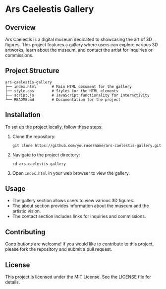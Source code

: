# Ars Caelestis Gallery

## Overview
Ars Caelestis is a digital museum dedicated to showcasing the art of 3D figures. This project features a gallery where users can explore various 3D artworks, learn about the museum, and contact the artist for inquiries or commissions.

## Project Structure
```
ars-caelestis-gallery
├── index.html       # Main HTML document for the gallery
├── style.css        # Styles for the HTML elements
├── script.js        # JavaScript functionality for interactivity
└── README.md        # Documentation for the project
```

## Installation
To set up the project locally, follow these steps:

1. Clone the repository:
   ```
   git clone https://github.com/yourusername/ars-caelestis-gallery.git
   ```
2. Navigate to the project directory:
   ```
   cd ars-caelestis-gallery
   ```

3. Open `index.html` in your web browser to view the gallery.

## Usage
- The gallery section allows users to view various 3D figures.
- The about section provides information about the museum and the artistic vision.
- The contact section includes links for inquiries and commissions.

## Contributing
Contributions are welcome! If you would like to contribute to this project, please fork the repository and submit a pull request.

## License
This project is licensed under the MIT License. See the LICENSE file for details.